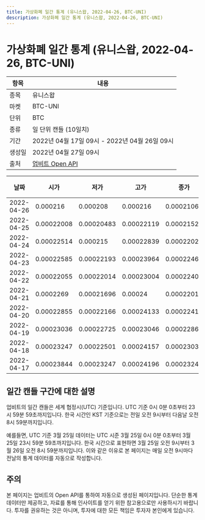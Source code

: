 ```yaml
---
title: 가상화폐 일간 통계 (유니스왑, 2022-04-26, BTC-UNI)
description: 가상화폐 일간 통계 (유니스왑, 2022-04-26, BTC-UNI)
---
```



가상화폐 일간 통계 (유니스왑, 2022-04-26, BTC-UNI)
===

|항목|내용|
|--|--|
|종목|유니스왑|
|마켓|BTC-UNI|
|단위|BTC|
|종류|일 단위 캔들 (10일치)|
|기간|2022년 04월 17일 09시 - 2022년 04월 26일 09시|
|생성일|2022년 04월 27일 09시|
|출처|[업비트 Open API](https://docs.upbit.com)|


|날짜|시가|저가|고가|종가|비고|
|--|--|--|--|--|--|
|2022-04-26|0.000216|0.000208|0.000216|0.00021064|    |
|2022-04-25|0.00022008|0.00020483|0.00022119|0.00021529|    |
|2022-04-24|0.00022514|0.000215|0.00022839|0.00022024|    |
|2022-04-23|0.00022585|0.00022193|0.00023964|0.00022462|    |
|2022-04-22|0.00022055|0.00022014|0.00023004|0.00022402|    |
|2022-04-21|0.0002269|0.00021696|0.00024|0.00022014|    |
|2022-04-20|0.00022855|0.00022166|0.00024133|0.00022412|    |
|2022-04-19|0.00023036|0.00022725|0.00023046|0.00022867|    |
|2022-04-18|0.00023247|0.00022501|0.00024157|0.00023036|    |
|2022-04-17|0.00023844|0.00023247|0.00024196|0.00023248|    |


일간 캔들 구간에 대한 설명
---


업비트의 일간 캔들은 세계 협정시(UTC) 기준입니다. 
UTC 기준 0시 0분 0초부터 23시 59분 59초까지입니다. 
한국 시간인 KST 기준으로는 전일 오전 9시부터 다음날 오전 8시 59분까지입니다. 


예를들면, UTC 기준 3월 25일 데이터는 UTC 시준 3월 25일 0시 0분 0초부터 3월 25일 23시 59분 59초까지입니다. 
한국 시간으로 표현하면 3월 25일 오전 9시부터 3월 26일 오전 8시 59분까지입니다. 
이와 같은 이유로 본 페이지는 매일 오전 9시마다 전날의 통계 데이터를 자동으로 작성합니다. 


주의
---


본 페이지는 업비트의 Open API를 통하여 자동으로 생성된 페이지입니다. 
단순한 통계 데이터만 제공하고, 자료를 통해 인사이트를 얻기 위한 참고용으로만 사용하시기 바랍니다. 
투자를 권유하는 것은 아니며, 투자에 대한 모든 책임은 투자자 본인에게 있습니다. 
